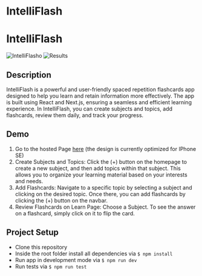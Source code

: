 # IntelliFlash
# IntelliFlash

![IntelliFlasho](https://user-images.githubusercontent.com/117512929/229495929-9c086c85-99f0-420b-98b4-81a15ad32203.png)
![Results](https://user-images.githubusercontent.com/117512929/229495931-3102c8bb-53ea-460c-8e82-3aea0ea9fa4e.png)

## Description

IntelliFlash is a powerful and user-friendly spaced repetition
flashcards app designed to help you learn and retain information more
effectively. The app is built using React and Next.js, ensuring a
seamless and efficient learning experience. In IntelliFlash, you can
create subjects and topics, add flashcards, review them daily, and
track your progress.

## Demo

1. Go to the hosted Page [here](https://capstone-project-kappa-orpin.vercel.app/) (the design is currently optimized for IPhone SE)
1. Create Subjects and Topics: Click the (+) button
   on the homepage to create a new subject, and then add topics within
   that subject. This allows you to organize your learning material based
   on your interests and needs.
1. Add Flashcards: Navigate to a specific topic by
   selecting a subject and clicking on the desired topic. Once there, you
   can add flashcards by clicking the (+) button on the navbar.
1. Review Flashcards on Learn Page: Choose a Subject. To see the answer on a
   flashcard, simply click on it to flip the card.

## Project Setup

- Clone this repository
- Inside the root folder install all dependencies via `$ npm install`
- Run app in development mode via `$ npm run dev`
- Run tests via `$ npm run test`
